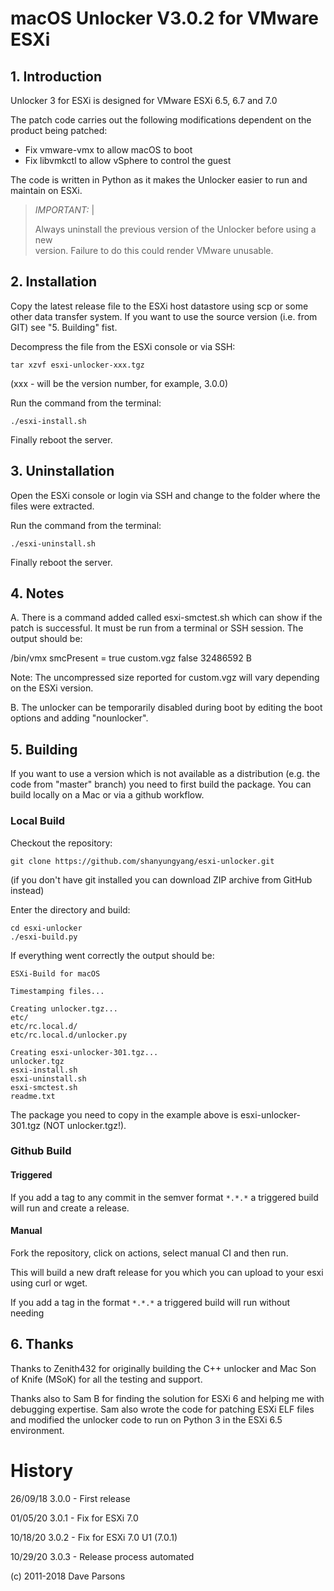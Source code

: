 # macOS Unlocker V3.0.2 for VMware ESXi

## 1. Introduction

Unlocker 3 for ESXi is designed for VMware ESXi 6.5, 6.7 and 7.0

The patch code carries out the following modifications dependent on the product
being patched:

* Fix vmware-vmx to allow macOS to boot
* Fix libvmkctl to allow vSphere to control the guest

The code is written in Python as it makes the Unlocker easier to run and
maintain on ESXi.

>
> *IMPORTANT:*                                                                                                                           |
>                                                                           
> Always uninstall the previous version of the Unlocker before using a new  
> version. Failure to do this could render VMware unusable.                 

## 2. Installation

Copy the latest release file to the ESXi host datastore using scp or some other
data transfer system. If you want to use the source version (i.e. from GIT) see
"5. Building" fist.

Decompress the file from the ESXi console or via SSH:

    tar xzvf esxi-unlocker-xxx.tgz

(xxx - will be the version number, for example, 3.0.0)

Run the command from the terminal:

    ./esxi-install.sh

Finally reboot the server.

## 3. Uninstallation

Open the ESXi console or login via SSH and change to the folder where the files were extracted.

Run the command from the terminal:

    ./esxi-uninstall.sh

Finally reboot the server.

## 4. Notes

A. There is a command added called esxi-smctest.sh which can show if the patch is successful. It must be run from a
terminal or SSH session. The output should be:

/bin/vmx
smcPresent = true
custom.vgz     false   32486592 B

Note: The uncompressed size reported for custom.vgz will vary depending on the ESXi version.

B. The unlocker can be temporarily disabled during boot by editing the boot options and adding "nounlocker".

## 5. Building

If you want to use a version which is not available as a distribution (e.g. the code from "master" branch)
you need to first build the package.  You can build locally on a Mac or via a github workflow.

### Local Build

Checkout the repository:

    git clone https://github.com/shanyungyang/esxi-unlocker.git

(if you don't have git installed you can download ZIP archive from GitHub instead)

Enter the directory and build:
    
    cd esxi-unlocker
    ./esxi-build.py

If everything went correctly the output should be:

    ESXi-Build for macOS

    Timestamping files...

    Creating unlocker.tgz...
    etc/
    etc/rc.local.d/
    etc/rc.local.d/unlocker.py

    Creating esxi-unlocker-301.tgz...
    unlocker.tgz
    esxi-install.sh
    esxi-uninstall.sh
    esxi-smctest.sh
    readme.txt

The package you need to copy in the example above is esxi-unlocker-301.tgz (NOT unlocker.tgz!).

###  Github Build

#### Triggered

If you add a tag to any commit in the semver format `*.*.*` a triggered build will run and create a release.

#### Manual

Fork the repository, click on actions, select manual CI and then run.  

This will build a new draft release for you which you can upload to your esxi using curl or wget.

If you add a tag in the format `*.*.*` a triggered build will run without needing 

## 6. Thanks

Thanks to Zenith432 for originally building the C++ unlocker and Mac Son of Knife
(MSoK) for all the testing and support.

Thanks also to Sam B for finding the solution for ESXi 6 and helping me with
debugging expertise. Sam also wrote the code for patching ESXi ELF files and
modified the unlocker code to run on Python 3 in the ESXi 6.5 environment.

# History

26/09/18 3.0.0 - First release

01/05/20 3.0.1 - Fix for ESXi 7.0

10/18/20 3.0.2 - Fix for ESXi 7.0 U1 (7.0.1)

10/29/20 3.0.3 - Release process automated

(c) 2011-2018 Dave Parsons
